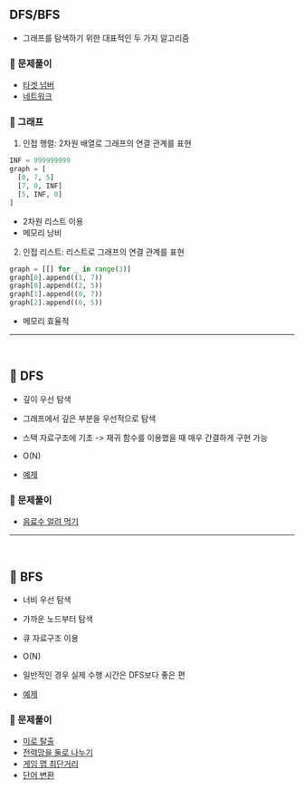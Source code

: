## DFS/BFS

- 그래프를 탐색하기 위한 대표적인 두 가지 알고리즘

### 🫧 문제풀이

- [타겟 넘버](../programmers/%ED%83%80%EA%B2%9F%20%EB%84%98%EB%B2%84.ipynb)
- [네트워크](../programmers/%EB%84%A4%ED%8A%B8%EC%9B%8C%ED%81%AC.ipynb)

### 🧷 그래프

1. 인접 행렬: 2차원 배열로 그래프의 연결 관계를 표현

```py
INF = 999999999
graph = [
  [0, 7, 5]
  [7, 0, INF]
  [5, INF, 0]
]
```

- 2차원 리스트 이용
- 메모리 낭비

2. 인접 리스트: 리스트로 그래프의 연결 관계를 표현

```py
graph = [[] for _ in range(3)]
graph[0].append((1, 7))
graph[0].append((2, 5))
graph[1].append((0, 7))
graph[2].append((0, 5))
```

- 메모리 효율적

---

<br />

## 📑 DFS

- 깊이 우선 탐색
- 그래프에서 깊은 부분을 우선적으로 탐색
- 스택 자료구조에 기초 -> 재귀 함수를 이용했을 때 매우 간결하게 구현 가능
- O(N)

- [예제](DFS/5-4.py)

### 🫧 문제풀이

- [음료수 얼려 먹기](DFS/5-1.py)

---

<br />

## 📑 BFS

- 너비 우선 탐색
- 가까운 노드부터 탐색
- 큐 자료구조 이용
- O(N)
- 일반적인 경우 실제 수행 시간은 DFS보다 좋은 편

- [예제](BFS/5-3.py)

### 🫧 문제풀이

- [미로 탈출](BFS/5-2.py)
- [전력망을 둘로 나누기](../programmers/%EC%A0%84%EB%A0%A5%EB%A7%9D%EC%9D%84_%EB%91%98%EB%A1%9C_%EB%82%98%EB%88%84%EA%B8%B0.ipynb)
- [게임 맵 최단거리](../programmers/%EA%B2%8C%EC%9E%84_%EB%A7%B5_%EC%B5%9C%EB%8B%A8%EA%B1%B0%EB%A6%AC.ipynb)
- [단어 변환](../programmers/%EB%8B%A8%EC%96%B4_%EB%B3%80%ED%99%98.ipynb)
